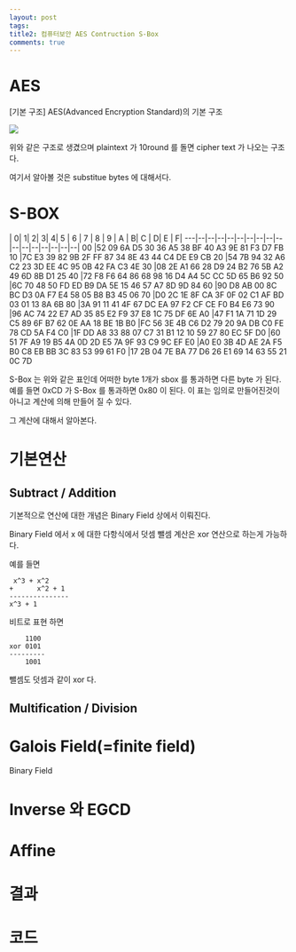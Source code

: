 ```yaml
---
layout: post
tags: 
title2: 컴퓨터보안 AES Contruction S-Box
comments: true
---
```



# AES 
[기본 구조] AES(Advanced Encryption Standard)의 기본 구조  

![](../images/comsecure/hw4_1png)  

위와 같은 구조로 생겼으며 plaintext 가 10round 를 돌면 cipher text 가 나오는 구조다.

여기서 알아볼 것은 substitue bytes 에 대해서다.





# S-BOX

   | 0|  1|  2|  3|  4|  5 | 6 | 7 | 8 | 9 | A | B|  C | D|  E | F|
---|--|--|--|--|--|--|--|--|--|--|--|--|--|--|--|--|
00 |52 09 6A D5 30 36 A5 38 BF 40 A3 9E 81 F3 D7 FB 
10 |7C E3 39 82 9B 2F FF 87 34 8E 43 44 C4 DE E9 CB 
20 |54 7B 94 32 A6 C2 23 3D EE 4C 95 0B 42 FA C3 4E 
30 |08 2E A1 66 28 D9 24 B2 76 5B A2 49 6D 8B D1 25 
40 |72 F8 F6 64 86 68 98 16 D4 A4 5C CC 5D 65 B6 92 
50 |6C 70 48 50 FD ED B9 DA 5E 15 46 57 A7 8D 9D 84 
60 |90 D8 AB 00 8C BC D3 0A F7 E4 58 05 B8 B3 45 06 
70 |D0 2C 1E 8F CA 3F 0F 02 C1 AF BD 03 01 13 8A 6B 
80 |3A 91 11 41 4F 67 DC EA 97 F2 CF CE F0 B4 E6 73 
90 |96 AC 74 22 E7 AD 35 85 E2 F9 37 E8 1C 75 DF 6E 
A0 |47 F1 1A 71 1D 29 C5 89 6F B7 62 0E AA 18 BE 1B 
B0 |FC 56 3E 4B C6 D2 79 20 9A DB C0 FE 78 CD 5A F4 
C0 |1F DD A8 33 88 07 C7 31 B1 12 10 59 27 80 EC 5F 
D0 |60 51 7F A9 19 B5 4A 0D 2D E5 7A 9F 93 C9 9C EF 
E0 |A0 E0 3B 4D AE 2A F5 B0 C8 EB BB 3C 83 53 99 61 
F0 |17 2B 04 7E BA 77 D6 26 E1 69 14 63 55 21 0C 7D 

S-Box 는 위와 같은 표인데 어떠한 byte 1개가 sbox 를 통과하면 다른 byte 가 된다.
예를 들면 0xCD 가 S-Box 를 통과하면 0x80 이 된다. 이 표는 임의로 만들어진것이 아니고 계산에 의해 만들어 질 수 있다. 

그 계산에 대해서 알아본다.

# 기본연산
## Subtract / Addition
기본적으로 연산에 대한 개념은 Binary Field 상에서 이뤄진다.

Binary Field 에서 x 에 대한 다항식에서 덧셈 뺄셈 계산은 xor 연산으로 하는게 가능하다.

예를 들면
```
 x^3 + x^2 
+      x^2 + 1
---------------
x^3 + 1 
```


비트로 표현 하면 

```
    1100
xor 0101
---------
    1001
```

뺄셈도 덧셈과 같이 xor 다.


## Multification / Division



# Galois Field(=finite field)
Binary Field

# Inverse 와 EGCD

# Affine

# 결과

# 코드


